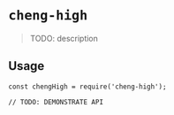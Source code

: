 # `cheng-high`

> TODO: description

## Usage

```
const chengHigh = require('cheng-high');

// TODO: DEMONSTRATE API
```
